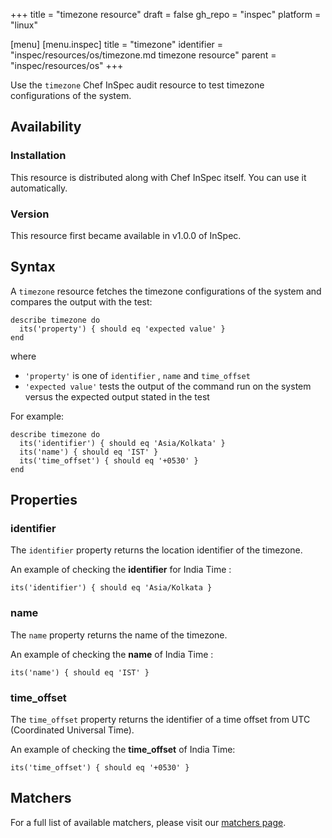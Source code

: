 +++
title = "timezone resource"
draft = false
gh_repo = "inspec"
platform = "linux"

[menu]
  [menu.inspec]
    title = "timezone"
    identifier = "inspec/resources/os/timezone.md timezone resource"
    parent = "inspec/resources/os"
+++

Use the `timezone` Chef InSpec audit resource to test timezone configurations of the system.

## Availability

### Installation

This resource is distributed along with Chef InSpec itself. You can use it automatically.

### Version

This resource first became available in v1.0.0 of InSpec.

## Syntax

A `timezone` resource fetches the timezone configurations of the system and compares the output with the test:

    describe timezone do
      its('property') { should eq 'expected value' }
    end

where

- `'property'` is one of `identifier` , `name` and `time_offset`
- `'expected value'` tests the output of the command run on the system versus the expected output stated in the test

For example:

    describe timezone do
      its('identifier') { should eq 'Asia/Kolkata' }
      its('name') { should eq 'IST' }
      its('time_offset') { should eq '+0530' }
    end

## Properties

### identifier

The `identifier` property returns the location identifier of the timezone.

An example of checking the **identifier** for India Time :

    its('identifier') { should eq 'Asia/Kolkata }

### name

The `name` property returns the name of the timezone.

An example of checking the **name** of India Time :

    its('name') { should eq 'IST' }

### time_offset

The `time_offset` property returns the identifier of a time offset from UTC (Coordinated Universal Time).

An example of checking the **time_offset** of India Time:

    its('time_offset') { should eq '+0530' }

## Matchers

For a full list of available matchers, please visit our [matchers page](/inspec/matchers/).